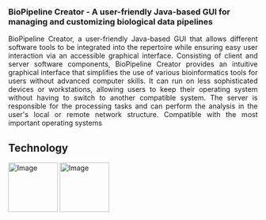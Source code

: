 ### BioPipeline Creator - A user-friendly Java-based GUI for managing and customizing biological data pipelines
<p align="justify"> BioPipeline Creator, a user-friendly Java-based GUI that allows different software tools to be integrated into the repertoire while ensuring easy user interaction via an accessible graphical interface. Consisting of client and server software components, BioPipeline Creator provides an intuitive graphical interface that simplifies the use of various bioinformatics tools for users without advanced computer skills. It can run on less sophisticated devices or workstations, allowing users to keep their operating system without having to switch to another compatible system. The server is responsible for the processing tasks and can perform the analysis in the user's local or remote network structure. Compatible with the most important operating systems<p>

## Technology
<image src="https://github.com/allanverasce/allanverasce/assets/25986290/e9eef5db-3d9e-419d-bc31-c29c16076146" alt="Image" width="100"/>
<image src="https://github.com/allanverasce/allanverasce/assets/25986290/3f178481-786d-4e6f-b46f-7e10732e9ca8" alt="Image" width="100"/>
